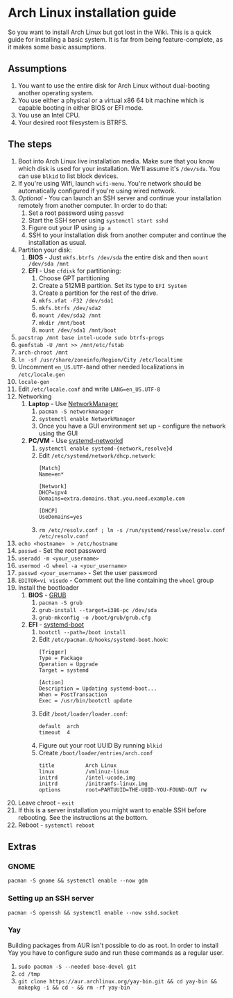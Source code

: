 # Arch Linux installation guide

So you want to install Arch Linux but got lost in the Wiki. This is a quick guide for installing a
basic system. It is far from being feature-complete, as it makes some basic assumptions.

## Assumptions
1. You want to use the entire disk for Arch Linux without dual-booting another operating system.
1. You use either a physical or a virtual x86 64 bit machine which is capable booting in either BIOS or EFI mode.
1. You use an Intel CPU.
1. Your desired root filesystem is BTRFS.

## The steps

1. Boot into Arch Linux live installation media. Make sure that you know which disk is used for your
   installation. We'll assume it's `/dev/sda`.  You can use `blkid` to list block devices.
1. If you're using Wifi, launch `wifi-menu`. You're network should be automatically configured if
   you're using wired network.
1. *Optional* - You can launch an SSH server and continue your installation remotely from another
computer. In order to do that:
    1. Set a root password using `passwd`
    1. Start the SSH server using `systemctl start sshd`
    1. Figure out your IP using `ip a`
    1. SSH to your installation disk from another computer and continue the installation as usual.
1. Partition your disk:
   1. **BIOS** - Just `mkfs.btrfs /dev/sda` the entire disk and then `mount /dev/sda /mnt`
   1. **EFI** - Use `cfdisk` for partitioning:
      1. Choose GPT partitioning
      1. Create a 512MiB partition. Set its type to `EFI System`
      1. Create a partition for the rest of the drive.
      1. `mkfs.vfat -F32 /dev/sda1`
      1. `mkfs.btrfs /dev/sda2`
      1. `mount /dev/sda2 /mnt`
      1. `mkdir /mnt/boot`
      1. `mount /dev/sda1 /mnt/boot`
1. `pacstrap /mnt base intel-ucode sudo btrfs-progs`
1. `genfstab -U /mnt >> /mnt/etc/fstab`
1. `arch-chroot /mnt`
1. `ln -sf /usr/share/zoneinfo/Region/City /etc/localtime`
1. Uncomment `en_US.UTF-8`and other needed localizations in `/etc/locale.gen`
1. `locale-gen`
1. Edit `/etc/locale.conf` and write `LANG=en_US.UTF-8`
1. Networking
   1. **Laptop** - Use [NetworkManager](https://wiki.archlinux.org/index.php/NetworkManager)
      1. `pacman -S networkmanager`
      1. `systemctl enable NetworkManager`
      1. Once you have a GUI environment set up - configure the network using the GUI
   1. **PC/VM** - Use [systemd-networkd](https://wiki.archlinux.org/index.php/Systemd-networkd)
      1. `systemctl enable systemd-{network,resolve}d`
      1. Edit `/etc/systemd/network/dhcp.network`:
          ```
          [Match]
          Name=en*

          [Network]
          DHCP=ipv4
          Domains=extra.domains.that.you.need.example.com

          [DHCP]
          UseDomains=yes
          ```
      1. `rm /etc/resolv.conf ; ln -s /run/systemd/resolve/resolv.conf /etc/resolv.conf`
1. `echo <hostname>  > /etc/hostname`
1. `passwd` - Set the root password
1. `useradd -m <your_username>`
1. `usermod -G wheel -a <your_username>`
1. `passwd <your_username>` - Set the user password
1. `EDITOR=vi visudo` - Comment out the line containing the `wheel` group
1. Install the bootloader
    1. **BIOS** - [GRUB](https://wiki.archlinux.org/index.php/GRUB)
       1. `pacman -S grub`
       1. `grub-install --target=i386-pc /dev/sda`
       1. `grub-mkconfig -o /boot/grub/grub.cfg`
    1. **EFI** - [systemd-boot](https://wiki.archlinux.org/index.php/Systemd-boot)
       1. `bootctl --path=/boot install`
       1. Edit `/etc/pacman.d/hooks/systemd-boot.hook`:
          ```
          [Trigger]
          Type = Package
          Operation = Upgrade
          Target = systemd

          [Action]
          Description = Updating systemd-boot...
          When = PostTransaction
          Exec = /usr/bin/bootctl update
          ```
       1. Edit `/boot/loader/loader.conf`:
          ```
          default  arch
          timeout  4
          ```
       1. Figure out your root UUID By running `blkid`
       1. Create `/boot/loader/entries/arch.conf`
          ```
          title          Arch Linux
          linux          /vmlinuz-linux
          initrd         /intel-ucode.img
          initrd         /initramfs-linux.img
          options        root=PARTUUID=THE-UUID-YOU-FOUND-OUT rw
          ```
1. Leave chroot - `exit`
1. If this is a server installation you might want to enable SSH before rebooting. See the
   instructions at the bottom.
1. Reboot - `systemctl reboot`

## Extras
### GNOME
`pacman -S gnome && systemctl enable --now gdm`

### Setting up an SSH server
`pacman -S openssh && systemctl enable --now sshd.socket`

### Yay
Building packages from AUR isn't possible to do as root. In order to install Yay you have to
configure sudo and run these commands as a regular user.

1. `sudo pacman -S --needed base-devel git`
1. `cd /tmp`
1. `git clone https://aur.archlinux.org/yay-bin.git && cd yay-bin && makepkg -i && cd - && rm -rf yay-bin`
